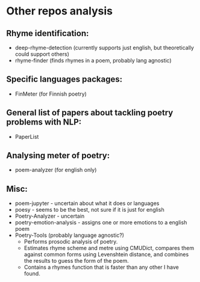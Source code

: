 # Other repos analysis

## Rhyme identification:
- deep-rhyme-detection (currently supports just english, but theoretically could support others)
- rhyme-finder (finds rhymes in a poem, probably lang agnostic)

## Specific languages packages:
- FinMeter (for Finnish poetry)


## General list of papers about tackling poetry problems with NLP:
- PaperList

## Analysing meter of poetry:
- poem-analyzer (for english only)



## Misc:
- poem-jupyter - uncertain about what it does or languages
- poesy - seems to be the best, not sure if it is just for english
- Poetry-Analyzer - uncertain
- poetry-emotion-analysis - assigns one or more emotions to a english poem
- Poetry-Tools (probably language agnostic?)
  - Performs prosodic analysis of poetry.
  - Estimates rhyme scheme and metre using CMUDict, compares them against common forms using Levenshtein distance, and combines the results to guess the form of the poem.
  - Contains a rhymes function that is faster than any other I have found.